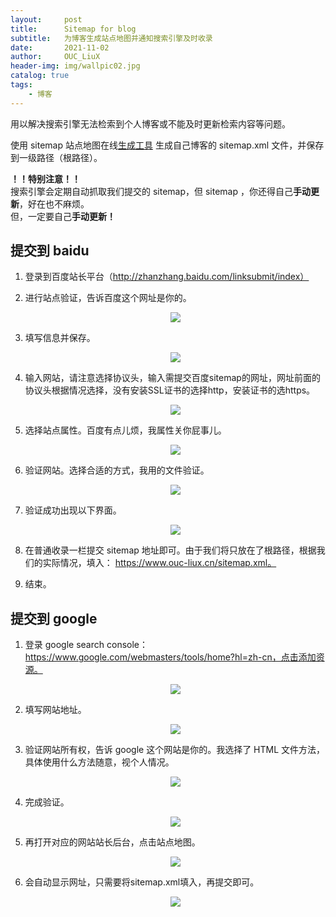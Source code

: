 ```yaml
---
layout:     post
title:      Sitemap for blog
subtitle:   为博客生成站点地图并通知搜索引擎及时收录
date:       2021-11-02
author:     OUC_LiuX
header-img: img/wallpic02.jpg
catalog: true
tags:
    - 博客
---
```


用以解决搜索引擎无法检索到个人博客或不能及时更新检索内容等问题。               

使用 sitemap 站点地图在线[生成工具](http://www.xml-sitemaps.com/) 生成自己博客的 sitemap.xml 文件，并保存到一级路径（根路径）。         

**！！特别注意！！**            
搜索引擎会定期自动抓取我们提交的 sitemap，但 sitemap ，你还得自己**手动更新**，好在也不麻烦。             
但，一定要自己**手动更新！**               
 
## 提交到 baidu             

1. 登录到百度站长平台（http://zhanzhang.baidu.com/linksubmit/index）
2. 进行站点验证，告诉百度这个网址是你的。             
   <div align=center><img src="https://raw.githubusercontent.com/OUCliuxiang/OUCliuxiang.github.io/master/img/sitemap/sitemap01.jpg"></div>         

3. 填写信息并保存。             
   <div align=center><img src="https://raw.githubusercontent.com/OUCliuxiang/OUCliuxiang.github.io/master/img/sitemap/sitemap02.jpg"></div>         

4. 输入网站，请注意选择协议头，输入需提交百度sitemap的网址，网址前面的协议头根据情况选择，没有安装SSL证书的选择http，安装证书的选https。           
   <div align=center><img src="https://raw.githubusercontent.com/OUCliuxiang/OUCliuxiang.github.io/master/img/sitemap/sitemap03.jpg"></div>         

5. 选择站点属性。百度有点儿烦，我属性关你屁事儿。             
   <div align=center><img src="https://raw.githubusercontent.com/OUCliuxiang/OUCliuxiang.github.io/master/img/sitemap/sitemap04.jpg"></div>         

6. 验证网站。选择合适的方式，我用的文件验证。              
   <div align=center><img src="https://raw.githubusercontent.com/OUCliuxiang/OUCliuxiang.github.io/master/img/sitemap/sitemap05.jpg"></div>         

7. 验证成功出现以下界面。            
   <div align=center><img src="https://raw.githubusercontent.com/OUCliuxiang/OUCliuxiang.github.io/master/img/sitemap/sitemap06.png"></div>         

8. 在普通收录一栏提交 sitemap 地址即可。由于我们将只放在了根路径，根据我们的实际情况，填入： https://www.ouc-liux.cn/sitemap.xml。        
9. 结束。           

## 提交到 google            
1. 登录 google search console：https://www.google.com/webmasters/tools/home?hl=zh-cn，点击添加资源。              
   <div align=center><img src="https://raw.githubusercontent.com/OUCliuxiang/OUCliuxiang.github.io/master/img/sitemap/sitemap07.png"></div>         

2. 填写网站地址。           
   <div align=center><img src="https://raw.githubusercontent.com/OUCliuxiang/OUCliuxiang.github.io/master/img/sitemap/sitemap08.png"></div>         

3. 验证网站所有权，告诉 google 这个网站是你的。我选择了 HTML 文件方法，具体使用什么方法随意，视个人情况。         
   <div align=center><img src="https://raw.githubusercontent.com/OUCliuxiang/OUCliuxiang.github.io/master/img/sitemap/sitemap09.png"></div>         

4. 完成验证。            
   <div align=center><img src="https://raw.githubusercontent.com/OUCliuxiang/OUCliuxiang.github.io/master/img/sitemap/sitemap10.png"></div>         

5. 再打开对应的网站站长后台，点击站点地图。              
   <div align=center><img src="https://raw.githubusercontent.com/OUCliuxiang/OUCliuxiang.github.io/master/img/sitemap/sitemap11.png"></div>         

6. 会自动显示网址，只需要将sitemap.xml填入，再提交即可。            
   <div align=center><img src="https://raw.githubusercontent.com/OUCliuxiang/OUCliuxiang.github.io/master/img/sitemap/sitemap12.png"></div>         
